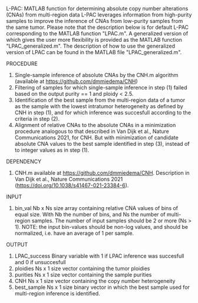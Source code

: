 L-PAC: MATLAB function for determining absolute copy number alterations (CNAs) from multi-region data
L-PAC leverages information from high-purity samples to improve the
inference of CNAs from low-purity samples from the same tumor.
Please note that the description below is for default L-PAC corresponding to the MATLAB function  "LPAC.m". 
A generalized version of which gives the user more flexibility is provided as the MATLAB function "LPAC_generalized.m". The description of how to use the generalized version of LPAC can be found in the MATLAB file "LPAC_generalized.m".

PROCEDURE
1) Single-sample inference of absolute CNAs by the CNH.m algorithm (available at https://github.com/dmmiedema/CNH)
2) Filtering of samples for which single-sample inference in step (1) failed based on the output purity == 1 and ploidy < 2.5.
3) Identification of the best sample from the multi-region data of a tumor as the sample with the lowest intratumor heterogeneity as defined by CNH in step (1), and for which inference was succesfull according to the criteria in step (2).
4) Alignment of relative CNAs to the absolute CNAs in a minimization procedure analogous to that described in Van Dijk et al., Nature Communications 2021, for CNH. But with minimization of candidate absolute CNA values to the best sample identified in step (3), instead of to integer values as in step (1).

DEPENDENCY

1) CNH.m           available at https://github.com/dmmiedema/CNH. Description in Van Dijk et al., Nature Communications 2021 (https://doi.org/10.1038/s41467-021-23384-6).

INPUT

1) bin_val      Nb x Ns size array containing relative CNA values of bins of equal size. With Nb the number of bins, and Ns the number of multi-region samples. The number of input samples should be 2 or more (Ns > 1). NOTE: the input bin-values should be non-log values, and should be normalized, i.e. have an average of 1 per sample.

OUTPUT

1) LPAC_success    Binary variable with 1 if LPAC inference was succesfull and 0 if unsuccesfull
2) ploidies        Ns x 1 size vector containing the tumor ploidies
3) purities        Ns x 1 size vector containing the sample purities
4) CNH             Ns x 1 size vector containing the copy number heterogeneity
5) best_sample     Ns x 1 size binary vector in which the best sample used for multi-region inference is identified.
